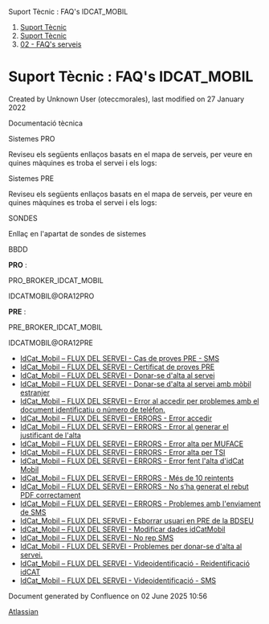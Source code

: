 Suport Tècnic : FAQ's IDCAT\_MOBIL  

1.  [Suport Tècnic](index.md)
2.  [Suport Tècnic](13893782.md)
3.  [02 - FAQ's serveis](26313393.md)

Suport Tècnic : FAQ's IDCAT\_MOBIL
==================================

Created by Unknown User (oteccmorales), last modified on 27 January 2022

Documentació tècnica

Sistemes PRO

Reviseu els següents enllaços basats en el mapa de serveis, per veure en quines màquines es troba el servei i els logs:

  

     

  

Sistemes PRE

Reviseu els següents enllaços basats en el mapa de serveis, per veure en quines màquines es troba el servei i els logs:

  

     

  

  

  

SONDES

Enllaç en l'apartat de sondes de sistemes

BBDD

**PRO** :

PRO\_BROKER\_IDCAT\_MOBIL

IDCATMOBIL@ORA12PRO

**PRE** :

PRE\_BROKER\_IDCAT\_MOBIL

IDCATMOBIL@ORA12PRE

  

*   [IdCat\_Mobil – FLUX DEL SERVEI - Cas de proves PRE - SMS](81855494.md)
*   [IdCat\_Mobil – FLUX DEL SERVEI - Certificat de proves PRE](81855524.md)
*   [IdCat\_Mobil – FLUX DEL SERVEI - Donar-se d'alta al servei](28707042.md)
*   [IdCat\_Mobil – FLUX DEL SERVEI - Donar-se d'alta al servei amb mòbil estranjer](41520097.md)
*   [IdCat\_Mobil – FLUX DEL SERVEI – Error al accedir per problemes amb el document identificatiu o número de teléfon.](41521291.md)
*   [IdCat\_Mobil – FLUX DEL SERVEI – ERRORS - Error accedir](28704799.md)
*   [IdCat\_Mobil – FLUX DEL SERVEI – ERRORS - Error al generar el justificant de l'alta](26313532.md)
*   [IdCat\_Mobil – FLUX DEL SERVEI – ERRORS - Error alta per MUFACE](41520204.md)
*   [IdCat\_Mobil – FLUX DEL SERVEI – ERRORS - Error alta per TSI](36341167.md)
*   [IdCat\_Mobil – FLUX DEL SERVEI – ERRORS - Error fent l'alta d'idCat Mobil](36339737.md)
*   [IdCat\_Mobil – FLUX DEL SERVEI – ERRORS - Més de 10 reintents](36341160.md)
*   [IdCat\_Mobil – FLUX DEL SERVEI – ERRORS - No s’ha generat el rebut PDF correctament](28706960.md)
*   [IdCat\_Mobil – FLUX DEL SERVEI – ERRORS - Problemes amb l'enviament de SMS](36340867.md)
*   [IdCat\_Mobil – FLUX DEL SERVEI - Esborrar usuari en PRE de la BDSEU](41519609.md)
*   [IdCat\_Mobil – FLUX DEL SERVEI - Modificar dades idCatMobil](41520199.md)
*   [IdCat\_Mobil – FLUX DEL SERVEI - No rep SMS](77824021.md)
*   [IdCat\_Mobil - FLUX DEL SERVEI - Problemes per donar-se d'alta al servei.](81855376.md)
*   [IdCat\_Mobil – FLUX DEL SERVEI - Videoidentificació - Reidentificació idCAT](100008651.md)
*   [IdCat\_Mobil – FLUX DEL SERVEI - Videoidentificació - SMS](64981472.md)

Document generated by Confluence on 02 June 2025 10:56

[Atlassian](http://www.atlassian.com/)